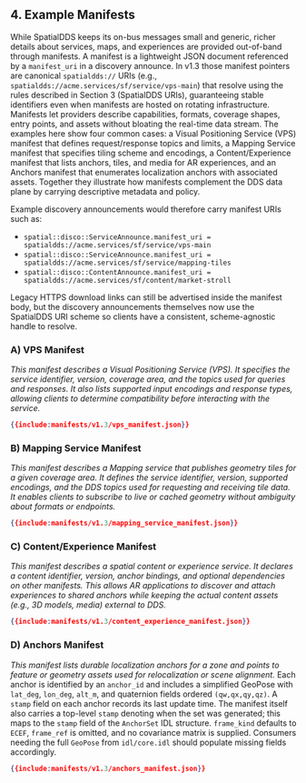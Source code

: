 ## **4. Example Manifests**

While SpatialDDS keeps its on-bus messages small and generic, richer details about services, maps, and experiences are provided out-of-band through manifests. A manifest is a lightweight JSON document referenced by a `manifest_uri` in a discovery announce. In v1.3 those manifest pointers are canonical `spatialdds://` URIs (e.g., `spatialdds://acme.services/sf/service/vps-main`) that resolve using the rules described in Section 3 (SpatialDDS URIs), guaranteeing stable identifiers even when manifests are hosted on rotating infrastructure. Manifests let providers describe capabilities, formats, coverage shapes, entry points, and assets without bloating the real-time data stream. The examples here show four common cases: a Visual Positioning Service (VPS) manifest that defines request/response topics and limits, a Mapping Service manifest that specifies tiling scheme and encodings, a Content/Experience manifest that lists anchors, tiles, and media for AR experiences, and an Anchors manifest that enumerates localization anchors with associated assets. Together they illustrate how manifests complement the DDS data plane by carrying descriptive metadata and policy.

Example discovery announcements would therefore carry manifest URIs such as:

* `spatial::disco::ServiceAnnounce.manifest_uri = spatialdds://acme.services/sf/service/vps-main`
* `spatial::disco::ServiceAnnounce.manifest_uri = spatialdds://acme.services/sf/service/mapping-tiles`
* `spatial::disco::ContentAnnounce.manifest_uri = spatialdds://acme.services/sf/content/market-stroll`

Legacy HTTPS download links can still be advertised inside the manifest body, but the discovery announcements themselves now use the SpatialDDS URI scheme so clients have a consistent, scheme-agnostic handle to resolve.

### **A) VPS Manifest**

*This manifest describes a Visual Positioning Service (VPS). It specifies the service identifier, version, coverage area, and the topics used for queries and responses. It also lists supported input encodings and response types, allowing clients to determine compatibility before interacting with the service.*

```json
{{include:manifests/v1.3/vps_manifest.json}}
```

### **B) Mapping Service Manifest**

*This manifest describes a Mapping service that publishes geometry tiles for a given coverage area. It defines the service identifier, version, supported encodings, and the DDS topics used for requesting and receiving tile data. It enables clients to subscribe to live or cached geometry without ambiguity about formats or endpoints.*

```json
{{include:manifests/v1.3/mapping_service_manifest.json}}
```

### **C) Content/Experience Manifest**

*This manifest describes a spatial content or experience service. It declares a content identifier, version, anchor bindings, and optional dependencies on other manifests. This allows AR applications to discover and attach experiences to shared anchors while keeping the actual content assets (e.g., 3D models, media) external to DDS.*

```json
{{include:manifests/v1.3/content_experience_manifest.json}}
```

### **D) Anchors Manifest**

*This manifest lists durable localization anchors for a zone and points to feature or geometry assets used for relocalization or scene alignment.* Each anchor is identified by an `anchor_id` and includes a simplified GeoPose with `lat_deg`, `lon_deg`, `alt_m`, and quaternion fields ordered `(qw,qx,qy,qz)`. A `stamp` field on each anchor records its last update time. The manifest itself also carries a top-level `stamp` denoting when the set was generated; this maps to the `stamp` field of the `AnchorSet` IDL structure. `frame_kind` defaults to `ECEF`, `frame_ref` is omitted, and no covariance matrix is supplied. Consumers needing the full `GeoPose` from `idl/core.idl` should populate missing fields accordingly.

```json
{{include:manifests/v1.3/anchors_manifest.json}}
```

